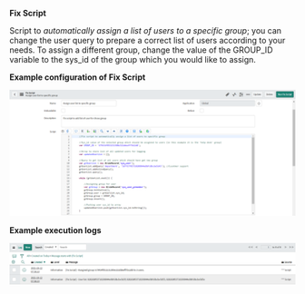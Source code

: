 **Fix Script**

Script to *automatically assign a list of users to a specific group*; you can change the user query to prepare a correct list of users according to your needs. To assign a different group, change the value of the GROUP_ID variable to the sys_id of the group which you would like to assign. 

**Example configuration of Fix Script**

![Configuration](ScreenShot_1.PNG)

**Example execution logs**

![Logs](ScreenShot_2.PNG)
